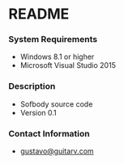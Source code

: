 # README #

### System Requirements ###

* Windows 8.1 or higher
* Microsoft Visual Studio 2015

### Description ###

* Sofbody source code
* Version 0.1

### Contact Information ###

* gustavo@guitarv.com

